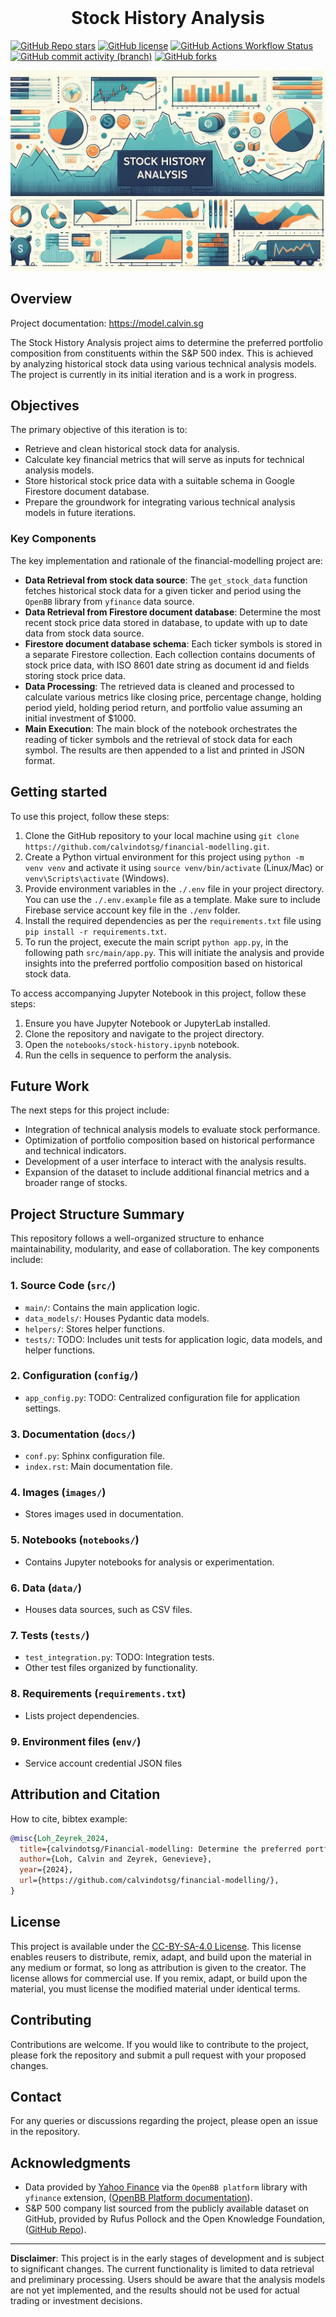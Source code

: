 <!-- PROJECT LOGO -->
<br />
<p align="center">
  <h1 align="center">Stock History Analysis</h1>
</p>
<!-- PROJECT LOGO -->

[![GitHub Repo stars](https://img.shields.io/github/stars/calvindotsg/financial-modelling)](https://github.com/calvindotsg/financial-modelling/stargazers)
[![GitHub license](https://img.shields.io/github/license/calvindotsg/financial-modelling)](./LICENSE)
[![GitHub Actions Workflow Status](https://img.shields.io/github/actions/workflow/status/calvindotsg/financial-modelling/documentation.yml)](https://github.com/calvindotsg/financial-modelling/actions/workflows/documentation.yml)
[![GitHub commit activity (branch)](https://img.shields.io/github/commit-activity/w/calvindotsg/financial-modelling/main)](https://github.com/calvindotsg/financial-modelling/commits/main/)
[![GitHub forks](https://img.shields.io/github/forks/calvindotsg/financial-modelling)](https://github.com/calvindotsg/financial-modelling/forks)


[![Project banner](images/project_banner.jpeg)](https://model.calvin.sg)

## Overview
Project documentation: https://model.calvin.sg

The Stock History Analysis project aims to determine the preferred portfolio composition from constituents within the S&P 500 index. This is achieved by analyzing historical stock data using various technical analysis models. The project is currently in its initial iteration and is a work in progress.

## Objectives
The primary objective of this iteration is to:
- Retrieve and clean historical stock data for analysis.
- Calculate key financial metrics that will serve as inputs for technical analysis models.
- Store historical stock price data with a suitable schema in Google Firestore document database.
- Prepare the groundwork for integrating various technical analysis models in future iterations.

### Key Components
The key implementation and rationale of the financial-modelling project are:
- **Data Retrieval from stock data source**: The `get_stock_data` function fetches historical stock data for a given ticker and period using the `OpenBB` library from `yfinance` data source.
- **Data Retrieval from Firestore document database**: Determine the most recent stock price data stored in database, to update with up to date data from stock data source.
- **Firestore document database schema**: Each ticker symbols is stored in a separate Firestore collection. Each collection contains documents of stock price data, with ISO 8601 date string as document id and fields storing stock price data.
- **Data Processing**: The retrieved data is cleaned and processed to calculate various metrics like closing price, percentage change, holding period yield, holding period return, and portfolio value assuming an initial investment of $1000.
- **Main Execution**: The main block of the notebook orchestrates the reading of ticker symbols and the retrieval of stock data for each symbol. The results are then appended to a list and printed in JSON format.

## Getting started
To use this project, follow these steps:
1. Clone the GitHub repository to your local machine using `git clone https://github.com/calvindotsg/financial-modelling.git`.
2. Create a Python virtual environment for this project using `python -m venv venv` and activate it using `source venv/bin/activate` (Linux/Mac) or `venv\Scripts\activate` (Windows).
3. Provide environment variables in the `./.env` file in your project directory. You can use the `./.env.example` file as a template. Make sure to include Firebase service account key file in the `./env` folder.
4. Install the required dependencies as per the `requirements.txt` file using `pip install -r requirements.txt`.
5. To run the project, execute the main script `python app.py`, in the following path `src/main/app.py`. This will initiate the analysis and provide insights into the preferred portfolio composition based on historical stock data.

To access accompanying Jupyter Notebook in this project, follow these steps:
1. Ensure you have Jupyter Notebook or JupyterLab installed.
2. Clone the repository and navigate to the project directory.
3. Open the `notebooks/stock-history.ipynb` notebook.
4. Run the cells in sequence to perform the analysis.

## Future Work
The next steps for this project include:
- Integration of technical analysis models to evaluate stock performance.
- Optimization of portfolio composition based on historical performance and technical indicators.
- Development of a user interface to interact with the analysis results.
- Expansion of the dataset to include additional financial metrics and a broader range of stocks.

## Project Structure Summary

This repository follows a well-organized structure to enhance maintainability, modularity, and ease of collaboration. The key components include:

### 1. Source Code (`src/`)

- `main/`: Contains the main application logic.
- `data_models/`: Houses Pydantic data models.
- `helpers/`: Stores helper functions.
- `tests/`: TODO: Includes unit tests for application logic, data models, and helper functions.

### 2. Configuration (`config/`)

- `app_config.py`: TODO: Centralized configuration file for application settings.

### 3. Documentation (`docs/`)

- `conf.py`: Sphinx configuration file.
- `index.rst`: Main documentation file.

### 4. Images (`images/`)

- Stores images used in documentation.

### 5. Notebooks (`notebooks/`)

- Contains Jupyter notebooks for analysis or experimentation.

### 6. Data (`data/`)

- Houses data sources, such as CSV files.

### 7. Tests (`tests/`)

- `test_integration.py`: TODO: Integration tests.
- Other test files organized by functionality.

### 8. Requirements (`requirements.txt`)

- Lists project dependencies.

### 9. Environment files (`env/`)

- Service account credential JSON files

## Attribution and Citation
How to cite, bibtex example:
```bibtex
@misc{Loh_Zeyrek_2024,
  title={calvindotsg/Financial-modelling: Determine the preferred portfolio composition from constituents within the S&P 500 index},
  author={Loh, Calvin and Zeyrek, Genevieve},
  year={2024},
  url={https://github.com/calvindotsg/financial-modelling/},
}
```

## License
This project is available under the [CC-BY-SA-4.0 License](LICENSE.md). This license enables reusers to distribute, remix, adapt, and build upon the material in any medium or format, so long as attribution is given to the creator. The license allows for commercial use. If you remix, adapt, or build upon the material, you must license the modified material under identical terms.

## Contributing
Contributions are welcome. If you would like to contribute to the project, please fork the repository and submit a pull request with your proposed changes.

## Contact
For any queries or discussions regarding the project, please open an issue in the repository.

## Acknowledgments
- Data provided by [Yahoo Finance](https://finance.yahoo.com/) via the `OpenBB platform` library with `yfinance` extension, ([OpenBB Platform documentation](https://docs.openbb.co/platform)).
- S&P 500 company list sourced from the publicly available dataset on GitHub, provided by Rufus Pollock and the Open Knowledge Foundation, ([GitHub Repo](https://github.com/datasets/s-and-p-500-companies/)).

---

**Disclaimer**: This project is in the early stages of development and is subject to significant changes. The current functionality is limited to data retrieval and preliminary processing. Users should be aware that the analysis models are not yet implemented, and the results should not be used for actual trading or investment decisions.

